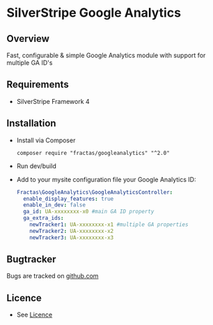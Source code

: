 # SilverStripe Google Analytics

## Overview

Fast, configurable & simple Google Analytics module with support for multiple GA ID's

## Requirements

- SilverStripe Framework 4

## Installation

- Install via Composer

  ```
  composer require "fractas/googleanalytics" "^2.0"
  ```

- Run dev/build

- Add to your mysite configuration file your Google Analytics ID:

  ```yaml
  Fractas\GoogleAnalytics\GoogleAnalyticsController:
    enable_display_features: true
    enable_in_dev: false
    ga_id: UA-xxxxxxxx-x0 #main GA ID property
    ga_extra_ids:
      newTracker1: UA-xxxxxxxx-x1 #multiple GA properties
      newTracker2: UA-xxxxxxxx-x2
      newTracker3: UA-xxxxxxxx-x3
  ```

## Bugtracker

Bugs are tracked on [github.com](https://github.com/fractaslabs/silverstripe-google-analytics/issues)

## Licence

- See [Licence](https://github.com/fractaslabs/silverstripe-google-analytics/blob/master/LICENSE)
